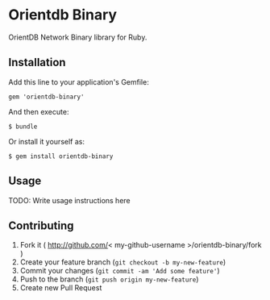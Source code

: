 # Orientdb Binary

OrientDB Network Binary library for Ruby.

## Installation

Add this line to your application's Gemfile:

    gem 'orientdb-binary'

And then execute:

    $ bundle

Or install it yourself as:

    $ gem install orientdb-binary

## Usage

TODO: Write usage instructions here

## Contributing

1. Fork it ( http://github.com/< my-github-username >/orientdb-binary/fork )
2. Create your feature branch (`git checkout -b my-new-feature`)
3. Commit your changes (`git commit -am 'Add some feature'`)
4. Push to the branch (`git push origin my-new-feature`)
5. Create new Pull Request

